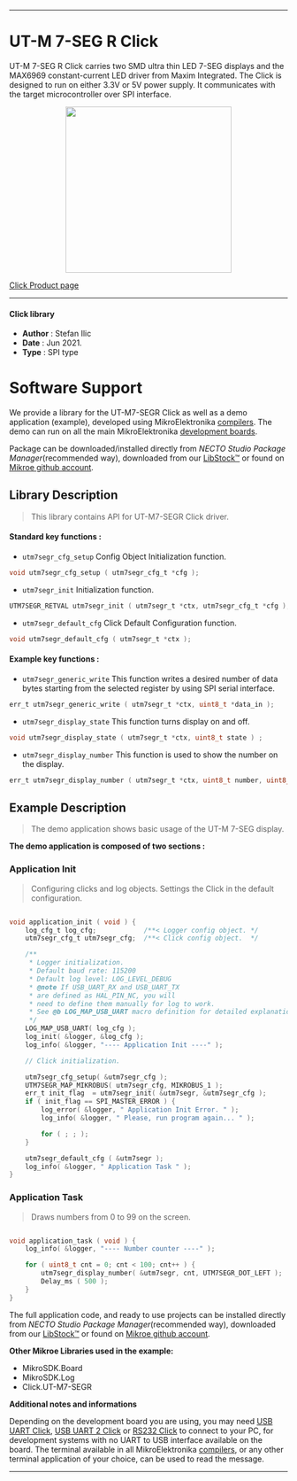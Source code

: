 
---
# UT-M 7-SEG R Click

UT-M 7-SEG R Click carries two SMD ultra thin LED 7-SEG displays and the MAX6969 constant-current LED driver from Maxim Integrated. The Click is designed to run on either 3.3V or 5V power supply. It communicates with the target microcontroller over SPI interface.

<p align="center">
  <img src="https://download.mikroe.com/images/click_for_ide/utm7segr_click.png" height=300px>
</p>

[Click Product page](https://www.mikroe.com/ut-m-7-seg-r-click)

---


#### Click library

- **Author**        : Stefan Ilic
- **Date**          : Jun 2021.
- **Type**          : SPI type


# Software Support

We provide a library for the UT-M7-SEGR Click
as well as a demo application (example), developed using MikroElektronika
[compilers](https://www.mikroe.com/necto-studio).
The demo can run on all the main MikroElektronika [development boards](https://www.mikroe.com/development-boards).

Package can be downloaded/installed directly from *NECTO Studio Package Manager*(recommended way), downloaded from our [LibStock&trade;](https://libstock.mikroe.com) or found on [Mikroe github account](https://github.com/MikroElektronika/mikrosdk_click_v2/tree/master/clicks).

## Library Description

> This library contains API for UT-M7-SEGR Click driver.

#### Standard key functions :

- `utm7segr_cfg_setup` Config Object Initialization function.
```c
void utm7segr_cfg_setup ( utm7segr_cfg_t *cfg );
```

- `utm7segr_init` Initialization function.
```c
UTM7SEGR_RETVAL utm7segr_init ( utm7segr_t *ctx, utm7segr_cfg_t *cfg );
```

- `utm7segr_default_cfg` Click Default Configuration function.
```c
void utm7segr_default_cfg ( utm7segr_t *ctx );
```

#### Example key functions :

- `utm7segr_generic_write` This function writes a desired number of data bytes starting from the selected register by using SPI serial interface.
```c
err_t utm7segr_generic_write ( utm7segr_t *ctx, uint8_t *data_in );
```

- `utm7segr_display_state` This function turns display on and off.
```c
void utm7segr_display_state ( utm7segr_t *ctx, uint8_t state ) ;
```

- `utm7segr_display_number` This function is used to show the number on the display.
```c
err_t utm7segr_display_number ( utm7segr_t *ctx, uint8_t number, uint8_t dot_pos );
```

## Example Description

> The demo application shows basic usage of the UT-M 7-SEG display.

**The demo application is composed of two sections :**

### Application Init

> Configuring clicks and log objects. Settings the Click in the default configuration.

```c

void application_init ( void ) {
    log_cfg_t log_cfg;            /**< Logger config object. */
    utm7segr_cfg_t utm7segr_cfg;  /**< Click config object.  */

    /** 
     * Logger initialization.
     * Default baud rate: 115200
     * Default log level: LOG_LEVEL_DEBUG
     * @note If USB_UART_RX and USB_UART_TX 
     * are defined as HAL_PIN_NC, you will 
     * need to define them manually for log to work. 
     * See @b LOG_MAP_USB_UART macro definition for detailed explanation.
     */
    LOG_MAP_USB_UART( log_cfg );
    log_init( &logger, &log_cfg );
    log_info( &logger, "---- Application Init ----" );

    // Click initialization.

    utm7segr_cfg_setup( &utm7segr_cfg );
    UTM7SEGR_MAP_MIKROBUS( utm7segr_cfg, MIKROBUS_1 );
    err_t init_flag  = utm7segr_init( &utm7segr, &utm7segr_cfg );
    if ( init_flag == SPI_MASTER_ERROR ) {
        log_error( &logger, " Application Init Error. " );
        log_info( &logger, " Please, run program again... " );

        for ( ; ; );
    }

    utm7segr_default_cfg ( &utm7segr );
    log_info( &logger, " Application Task " );
}

```

### Application Task

> Draws numbers from 0 to 99 on the screen.

```c

void application_task ( void ) {  
    log_info( &logger, "---- Number counter ----" );

    for ( uint8_t cnt = 0; cnt < 100; cnt++ ) {
        utm7segr_display_number( &utm7segr, cnt, UTM7SEGR_DOT_LEFT );
        Delay_ms ( 500 );
    }
}

```


The full application code, and ready to use projects can be installed directly from *NECTO Studio Package Manager*(recommended way), downloaded from our [LibStock&trade;](https://libstock.mikroe.com) or found on [Mikroe github account](https://github.com/MikroElektronika/mikrosdk_click_v2/tree/master/clicks).

**Other Mikroe Libraries used in the example:**

- MikroSDK.Board
- MikroSDK.Log
- Click.UT-M7-SEGR

**Additional notes and informations**

Depending on the development board you are using, you may need
[USB UART Click](http://shop.mikroe.com/usb-uart-click),
[USB UART 2 Click](http://shop.mikroe.com/usb-uart-2-click) or
[RS232 Click](http://shop.mikroe.com/rs232-click) to connect to your PC, for
development systems with no UART to USB interface available on the board. The
terminal available in all MikroElektronika
[compilers](http://shop.mikroe.com/compilers), or any other terminal application
of your choice, can be used to read the message.

---
